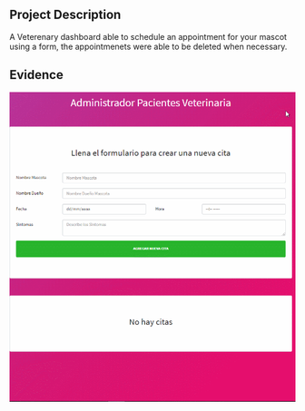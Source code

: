 ## Project Description
A Veterenary dashboard able to schedule an appointment for your mascot using a form, the appointmenets were able to be deleted when necessary.

## Evidence
![alt test](pacientes.gif)
